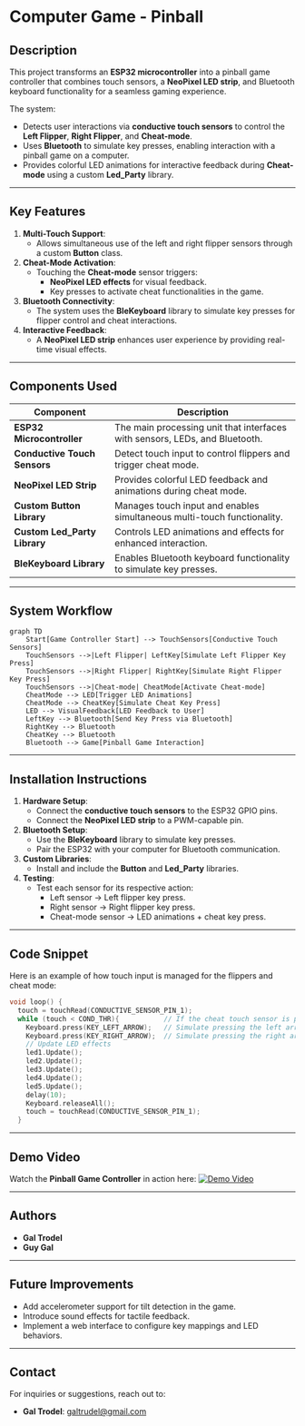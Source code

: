 # Computer Game - Pinball

## Description

This project transforms an **ESP32 microcontroller** into a pinball game controller that combines touch sensors, a **NeoPixel LED strip**, and Bluetooth keyboard functionality for a seamless gaming experience.

The system:

- Detects user interactions via **conductive touch sensors** to control the **Left Flipper**, **Right Flipper**, and **Cheat-mode**.
- Uses **Bluetooth** to simulate key presses, enabling interaction with a pinball game on a computer.
- Provides colorful LED animations for interactive feedback during **Cheat-mode** using a custom **Led_Party** library.

---

## Key Features

1. **Multi-Touch Support**:
   - Allows simultaneous use of the left and right flipper sensors through a custom **Button** class.
2. **Cheat-Mode Activation**:
   - Touching the **Cheat-mode** sensor triggers:
     - **NeoPixel LED effects** for visual feedback.
     - Key presses to activate cheat functionalities in the game.
3. **Bluetooth Connectivity**:
   - The system uses the **BleKeyboard** library to simulate key presses for flipper control and cheat interactions.
4. **Interactive Feedback**:
   - A **NeoPixel LED strip** enhances user experience by providing real-time visual effects.

---

## Components Used

| Component                    | Description                                                                 |
| ---------------------------- | --------------------------------------------------------------------------- |
| **ESP32 Microcontroller**    | The main processing unit that interfaces with sensors, LEDs, and Bluetooth. |
| **Conductive Touch Sensors** | Detect touch input to control flippers and trigger cheat mode.              |
| **NeoPixel LED Strip**       | Provides colorful LED feedback and animations during cheat mode.            |
| **Custom Button Library**    | Manages touch input and enables simultaneous multi-touch functionality.     |
| **Custom Led_Party Library** | Controls LED animations and effects for enhanced interaction.               |
| **BleKeyboard Library**      | Enables Bluetooth keyboard functionality to simulate key presses.           |

---

## System Workflow

```mermaid
graph TD
    Start[Game Controller Start] --> TouchSensors[Conductive Touch Sensors]
    TouchSensors -->|Left Flipper| LeftKey[Simulate Left Flipper Key Press]
    TouchSensors -->|Right Flipper| RightKey[Simulate Right Flipper Key Press]
    TouchSensors -->|Cheat-mode| CheatMode[Activate Cheat-mode]
    CheatMode --> LED[Trigger LED Animations]
    CheatMode --> CheatKey[Simulate Cheat Key Press]
    LED --> VisualFeedback[LED Feedback to User]
    LeftKey --> Bluetooth[Send Key Press via Bluetooth]
    RightKey --> Bluetooth
    CheatKey --> Bluetooth
    Bluetooth --> Game[Pinball Game Interaction]
```

---

## Installation Instructions

1. **Hardware Setup**:
   - Connect the **conductive touch sensors** to the ESP32 GPIO pins.
   - Connect the **NeoPixel LED strip** to a PWM-capable pin.
2. **Bluetooth Setup**:
   - Use the **BleKeyboard** library to simulate key presses.
   - Pair the ESP32 with your computer for Bluetooth communication.
3. **Custom Libraries**:
   - Install and include the **Button** and **Led_Party** libraries.
4. **Testing**:
   - Test each sensor for its respective action:
     - Left sensor → Left flipper key press.
     - Right sensor → Right flipper key press.
     - Cheat-mode sensor → LED animations + cheat key press.

---

## Code Snippet

Here is an example of how touch input is managed for the flippers and cheat mode:

```cpp
void loop() {
  touch = touchRead(CONDUCTIVE_SENSOR_PIN_1);
  while (touch < COND_THR){           // If the cheat touch sensor is pressed
    Keyboard.press(KEY_LEFT_ARROW);   // Simulate pressing the left arrow key
    Keyboard.press(KEY_RIGHT_ARROW);  // Simulate pressing the right arrow key
    // Update LED effects
    led1.Update();
    led2.Update();
    led3.Update();
    led4.Update();
    led5.Update();
    delay(10);
    Keyboard.releaseAll();
    touch = touchRead(CONDUCTIVE_SENSOR_PIN_1);
  }
```

---

## Demo Video

Watch the **Pinball Game Controller** in action here:
[![Demo Video](https://img.youtube.com/vi/5w6sN5l7Z9A/0.jpg)](https://youtu.be/5w6sN5l7Z9A?si=BSW6h_DcUuLmCS0T)

---

## Authors

- **Gal Trodel**
- **Guy Gal**

---

## Future Improvements

- Add accelerometer support for tilt detection in the game.
- Introduce sound effects for tactile feedback.
- Implement a web interface to configure key mappings and LED behaviors.

---

## Contact

For inquiries or suggestions, reach out to:

- **Gal Trodel**: galtrudel@gmail.com
